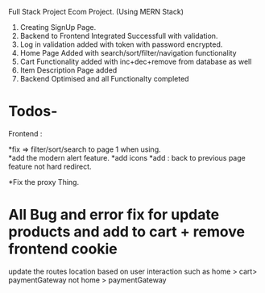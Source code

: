 Full Stack Project Ecom Project.
(Using MERN Stack)

1.  Creating SignUp Page.
2.  Backend to Frontend Integrated Successfull with validation.
3.  Log in validation added with token with password encrypted.
4.  Home Page Added with search/sort/filter/navigation functionality
5.  Cart Functionality added with inc+dec+remove from database as well
6.  Item Description Page added
7.  Backend Optimised and all Functionalty completed 

# Todos-

Frontend :

*fix => filter/sort/search to page 1 when using.  
*add the modern alert feature.
*add icons
*add : back to previous page feature not hard redirect.

\*Fix the proxy Thing.


# All Bug and error fix for update products and add to cart + remove frontend cookie

update the routes location based on user interaction such as home > cart> paymentGateway not 
home > paymentGateway
 